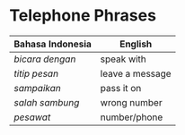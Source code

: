 # Telephone Phrases
| Bahasa Indonesia | English         |
| ---------------- | --------------- |
| *bicara dengan*  | speak with      |
| *titip pesan*    | leave a message |
| *sampaikan*      | pass it on      |
| *salah sambung*  | wrong number    |
| *pesawat*        | number/phone                |